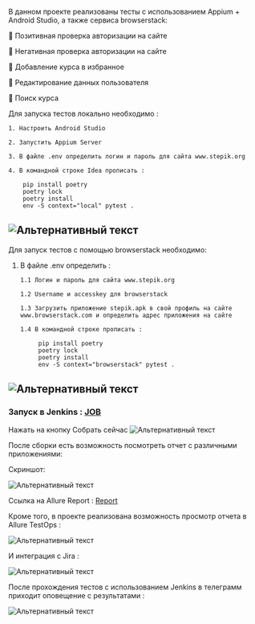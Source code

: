 

В данном проекте реализованы тесты  с использованием Appium + Android Studio, а также  сервиса browserstack:

:radio_button: Позитивная проверка авторизации на сайте

:radio_button: Негативная проверка авторизации на сайте

:radio_button: Добавление курса в избранное

:radio_button: Редактирование данных пользователя

:radio_button: Поиск курса 

Для запуска тестов локально необходимо :

    1. Настроить Android Studio

    2. Запустить Appium Server

    3. В файле .env определить логин и пароль для сайта www.stepik.org

    4. В командной строке Idea прописать :

        pip install poetry
        poetry lock
        poetry install
        env -S context="local" pytest .

![Альтернативный текст](https://github.com/andrechizh8/stepik_mobile/blob/main/readme%20files/stepik.gif)
---

Для запуск тестов с помощью browserstack необходимо:

1. В файле .env определить :
 
       1.1 Логин и пароль для сайта www.stepik.org
  
       1.2 Username и accesskey для browserstack
       
       1.3 Загрузить приложение stepik.apk в свой профиль на сайте www.browserstack.com и определить адрес приложения на сайте
       
       1.4 В командной строке прописать : 
       
            pip install poetry
            poetry lock
            poetry install 
            env -S context="browserstack" pytest .
            
![Альтернативный текст](https://github.com/andrechizh8/stepik_mobile/blob/main/readme%20files/stepik6.gif)
---

 ### Запуск в Jenkins : [JOB](https://jenkins.autotests.cloud/job/STEPIK/)
 
 Нажать на кнопку Собрать сейчас
![Альтернативный текст](https://github.com/andrechizh8/stepik_mobile/blob/main/readme%20files/stepik1.png)

После сборки есть возможность посмотреть отчет с различными приложениями: 

Скриншот:

![Альтернативный текст](https://github.com/andrechizh8/stepik_mobile/blob/main/readme%20files/stepik2.png)

Ссылка на Allure Report : [Report](https://jenkins.autotests.cloud/job/STEPIK/44/allure/)


Кроме того, в проекте реализована возможность просмотр отчета в  Allure TestOps : 

![Альтернативный текст](https://github.com/andrechizh8/stepik_mobile/blob/main/readme%20files/stepik3.png)

И интеграция с Jira :

![Альтернативный текст](https://github.com/andrechizh8/stepik_mobile/blob/main/readme%20files/stepik4.png)

После прохождения тестов с использованием Jenkins в телеграмм приходит оповещение с результатами :

![Альтернативный текст](https://github.com/andrechizh8/stepik_mobile/blob/main/readme%20files/stepik7.png)
